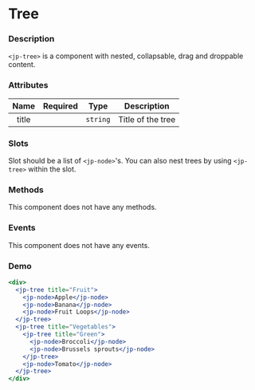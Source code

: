 # Tree

### Description

`<jp-tree>` is a component with nested, collapsable, drag and droppable content.

### Attributes

| **Name** | **Required** | **Type** | **Description** |
| :----: | :----: | :----: | :---: |
| title | |`string` | Title of the tree |
  
### Slots

Slot should be a list of `<jp-node>`'s.
You can also nest trees by using `<jp-tree>` within the slot.


### Methods

This component does not have any methods.


### Events

This component does not have any events. 

### Demo

```jsx live
<div>
  <jp-tree title="Fruit"> 
    <jp-node>Apple</jp-node>
    <jp-node>Banana</jp-node>
    <jp-node>Fruit Loops</jp-node>
  </jp-tree>
  <jp-tree title="Vegetables">
    <jp-tree title="Green">
      <jp-node>Broccoli</jp-node>
      <jp-node>Brussels sprouts</jp-node>
    </jp-tree>
    <jp-node>Tomato</jp-node>
  </jp-tree>
</div>
```